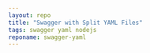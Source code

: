 ```yaml
---
layout: repo
title: "Swagger with Split YAML Files"
tags: swagger yaml nodejs
reponame: swagger-yaml
---
```

